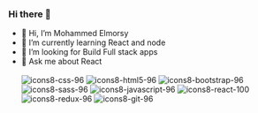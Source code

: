 ### Hi there 👋

- 🔭 Hi, I’m Mohammed Elmorsy
- 🌱 I’m currently learning React and node
- 🤔 I’m looking for Build Full stack apps 
- 💬 Ask me about React <br></br>
![icons8-css-96](https://github.com/Mohammed-Elsayed-Elmorsy/Mohammed-Elsayed-Elmorsy/assets/124476206/ac6d8506-402d-4b89-97e4-2b34369c0d10)
![icons8-html5-96](https://github.com/Mohammed-Elsayed-Elmorsy/Mohammed-Elsayed-Elmorsy/assets/124476206/92cb7a58-34d1-4a4f-9f8e-63dc2266a189)
![icons8-bootstrap-96](https://github.com/Mohammed-Elsayed-Elmorsy/Mohammed-Elsayed-Elmorsy/assets/124476206/80d808f7-79cb-44bb-8be0-ebe3467368c8)
![icons8-sass-96](https://github.com/Mohammed-Elsayed-Elmorsy/Mohammed-Elsayed-Elmorsy/assets/124476206/6b8261f0-402e-421d-a240-f64bf5556306)
![icons8-javascript-96](https://github.com/Mohammed-Elsayed-Elmorsy/Mohammed-Elsayed-Elmorsy/assets/124476206/77b088c9-a6af-4a37-91a8-00aca846a9bb)
![icons8-react-100](https://github.com/Mohammed-Elsayed-Elmorsy/Mohammed-Elsayed-Elmorsy/assets/124476206/1604eb83-8c20-4a4b-b083-784909c89c33)
![icons8-redux-96](https://github.com/Mohammed-Elsayed-Elmorsy/Mohammed-Elsayed-Elmorsy/assets/124476206/be13eb91-6c0d-4419-94a2-4b3c4cfea969)
![icons8-git-96](https://github.com/Mohammed-Elsayed-Elmorsy/Mohammed-Elsayed-Elmorsy/assets/124476206/d547d8bf-5c49-45f7-90c1-36776efcefc1)
